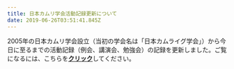 ```yaml
---
title: 日本カムリ学会活動記録更新について
date: 2019-06-26T03:51:41.845Z
---
```

2005年の日本カムリ学会設立（当初の学会名は「日本カムライグ学会」）から今日に至るまでの活動記録（例会、講演会、勉強会）の記録を更新しました。ご覧になるには、こちらを[**クリック**](https://docs.google.com/document/d/1TpFtz8P2J9xt5AKnio2bCe3GZysijcnG0RNWoxGxuHE/edit)してください。

